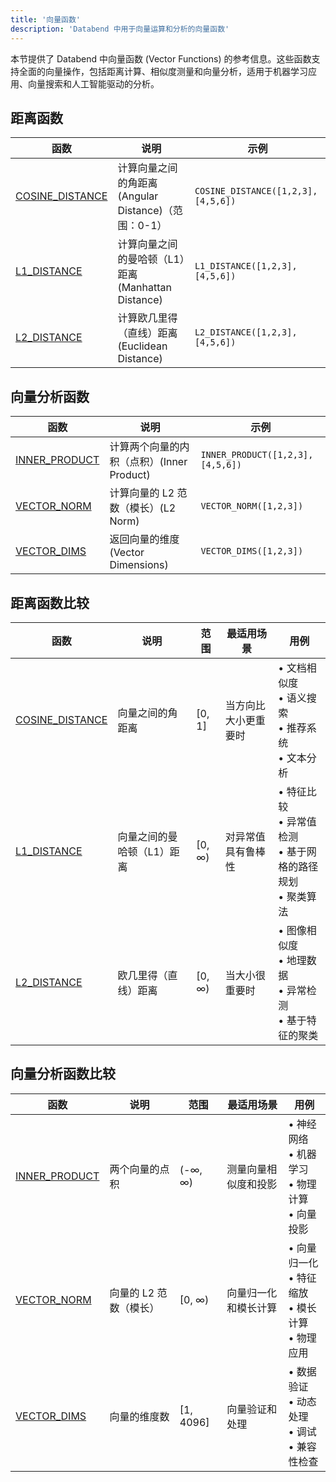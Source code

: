 ```yaml
---
title: '向量函数'
description: 'Databend 中用于向量运算和分析的向量函数'
---
```


本节提供了 Databend 中向量函数 (Vector Functions) 的参考信息。这些函数支持全面的向量操作，包括距离计算、相似度测量和向量分析，适用于机器学习应用、向量搜索和人工智能驱动的分析。

## 距离函数

| 函数 | 说明 | 示例 |
|----------|-------------|--------|
| [COSINE_DISTANCE](./00-vector-cosine-distance.md) | 计算向量之间的角距离 (Angular Distance)（范围：0-1） | `COSINE_DISTANCE([1,2,3], [4,5,6])` |
| [L1_DISTANCE](./02-vector-l1-distance.md) | 计算向量之间的曼哈顿（L1）距离 (Manhattan Distance) | `L1_DISTANCE([1,2,3], [4,5,6])` |
| [L2_DISTANCE](./01-vector-l2-distance.md) | 计算欧几里得（直线）距离 (Euclidean Distance) | `L2_DISTANCE([1,2,3], [4,5,6])` |

## 向量分析函数

| 函数 | 说明 | 示例 |
|----------|-------------|--------|
| [INNER_PRODUCT](./03-inner-product.md) | 计算两个向量的内积（点积）(Inner Product) | `INNER_PRODUCT([1,2,3], [4,5,6])` |
| [VECTOR_NORM](./05-vector-norm.md) | 计算向量的 L2 范数（模长）(L2 Norm) | `VECTOR_NORM([1,2,3])` |
| [VECTOR_DIMS](./04-vector-dims.md) | 返回向量的维度 (Vector Dimensions) | `VECTOR_DIMS([1,2,3])` |

## 距离函数比较

| 函数 | 说明 | 范围 | 最适用场景 | 用例 |
|----------|-------------|-------|----------|-----------|
| [COSINE_DISTANCE](./00-vector-cosine-distance.md) | 向量之间的角距离 | [0, 1] | 当方向比大小更重要时 | • 文档相似度<br/>• 语义搜索<br/>• 推荐系统<br/>• 文本分析 |
| [L1_DISTANCE](./02-vector-l1-distance.md) | 向量之间的曼哈顿（L1）距离 | [0, ∞) | 对异常值具有鲁棒性 | • 特征比较<br/>• 异常值检测<br/>• 基于网格的路径规划<br/>• 聚类算法 |
| [L2_DISTANCE](./01-vector-l2-distance.md) | 欧几里得（直线）距离 | [0, ∞) | 当大小很重要时 | • 图像相似度<br/>• 地理数据<br/>• 异常检测<br/>• 基于特征的聚类 |

## 向量分析函数比较

| 函数 | 说明 | 范围 | 最适用场景 | 用例 |
|----------|-------------|-------|----------|-----------|
| [INNER_PRODUCT](./03-inner-product.md) | 两个向量的点积 | (-∞, ∞) | 测量向量相似度和投影 | • 神经网络<br/>• 机器学习<br/>• 物理计算<br/>• 向量投影 |
| [VECTOR_NORM](./05-vector-norm.md) | 向量的 L2 范数（模长） | [0, ∞) | 向量归一化和模长计算 | • 向量归一化<br/>• 特征缩放<br/>• 模长计算<br/>• 物理应用 |
| [VECTOR_DIMS](./04-vector-dims.md) | 向量的维度数 | [1, 4096] | 向量验证和处理 | • 数据验证<br/>• 动态处理<br/>• 调试<br/>• 兼容性检查 |